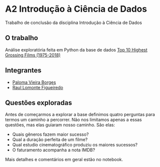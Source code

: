 # A2 Introdução à Ciência de Dados
Trabalho de conclusão da disciplina Introdução à Ciência de Dados

## O trabalho
Análise exploratória feita em Python da base de dados [Top 10 Highest Grossing Films (1975-2018)](https://www.kaggle.com/bidyutchanda/top-10-highest-grossing-films-19752018)

## Integrantes
- [Paloma Vieira Borges](https://github.com/palomavb)
- [Raul Lomonte Figueiredo](https://github.com/RaulFigueiredo)

## Questões exploradas
Antes de começarmos a explorar a base definimos quatro perguntas para termos um caminho a percorrer. Não nos limitamos apenas a essas questões, mas elas guiaram nosso caminho. São elas:

- Quais gêneros fazem maior sucesso?
- Qual a duração perfeita de um filme?
- Qual estudio cinematográfico produziu os maiores sucessos?
- O faturamento acompanha a nota IMDB?

Mais detalhes e comentários em geral estão no notebook.

